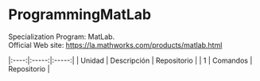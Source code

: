 # ProgrammingMatLab

Specialization Program: MatLab.  
Official Web site: https://la.mathworks.com/products/matlab.html  

|:----:|:-----:|:-----:|
| Unidad | Descripción | Repositorio |
| 1 | Comandos | Repositorio |
